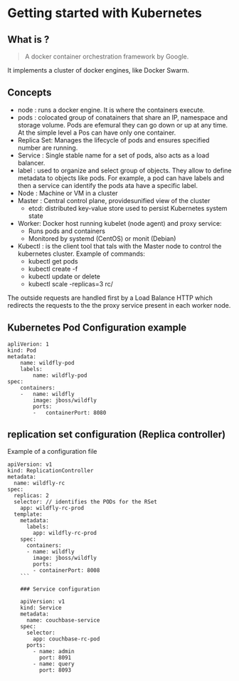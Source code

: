 # Getting started with Kubernetes

## What is ?
> A docker container orchestration framework by Google. 

It implements a cluster of docker engines, like Docker Swarm.

## Concepts

* node : runs a docker engine. It is where the containers execute.
* pods : colocated group of conatainers that share an IP, namespace and storage volume. Pods are efemural they can go down or up at any time. At the simple level a Pos can have only one container.
* Replica Set: Manages the lifecycle of pods and ensures specified number are running.
* Service : Single stable name for a set of pods, also acts as a load balancer.
* label : used to organize and select group of objects. They allow to define metadata to objects like pods. For example, a pod can have labels and then a service can identify the pods ata have a specific label.
* Node : Machine or VM in a cluster
* Master : Central control plane, providesunified view of the cluster 
  * etcd: distributed key-value store used to persist Kubernetes system state
* Worker: Docker host running kubelet (node agent) and proxy service:
  * Runs pods and containers
  * Monitored by systemd (CentOS) or monit (Debian)
* Kubectl : is the client tool that tals with the Master node to control the kubernetes cluster. Example of commands:
  * kubectl get pods
  * kubectl create -f <filename>
  * kubectl update or delete
  * kubectl scale -replicas=3 rc/<name>


The outside requests are handled first by a Load Balance HTTP which redirects the requests to the the proxy service present in each worker node.

## Kubernetes Pod Configuration example

```
apliVerion: 1
kind: Pod
metadata:
    name: wildfly-pod
    labels:
        name: wildfly-pod
spec:
    containers:
    -   name: wildfly
        image: jboss/wildfly
        ports:
        -   containerPort: 8080
```

## replication set configuration (Replica controller)

Example of a configuration file

```
apiVersion: v1
kind: ReplicationController
metadata:
  name: wildfly-rc
spec:
  replicas: 2
  selector: // identifies the PODs for the RSet
    app: wildfly-rc-prod
  template:
    metadata:
      labels:
        app: wildfly-rc-prod
    spec:
      containers:
      - name: wildfly
        image: jboss/wildfly
        ports:
        - containerPort: 8008
    ```

    ### Service configuration

    apiVersion: v1
    kind: Service
    metadata:
      name: couchbase-service
    spec:
      selector:
        app: couchbase-rc-pod
      ports:
        - name: admin
          port: 8091
        - name: query
          port: 8093